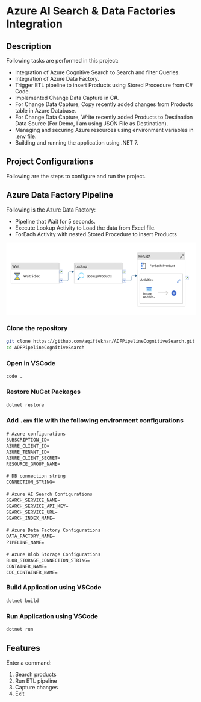 # Azure AI Search & Data Factories Integration

## Description
Following tasks are performed in this project:
- Integration of Azure Cognitive Search to Search and filter Queries.
- Integration of Azure Data Factory.
- Trigger ETL pipeline to insert Products using Stored Procedure from C# Code.
- Implemented Change Data Capture in C#.
- For Change Data Capture, Copy recently added changes from Products table in Azure Database.
- For Change Data Capture, Write recently added Products to Destination Data Source (For Demo, I am using JSON File as Destination).
- Managing and securing Azure resources using environment variables in .env file.
- Building and running the application using .NET 7.

## Project Configurations
Following are the steps to configure and run the project.

## Azure Data Factory Pipeline
Following is the Azure Data Factory:
- Pipeline that Wait for 5 seconds.
- Execute Lookup Activity to Load the data from Excel file.
- ForEach Activity with nested Stored Procedure to insert Products

![ADF Pipeline](./images/adf_pipeline.png "ADF Pipeline")

### Clone the repository
```bash
git clone https://github.com/aqiftekhar/ADFPipelineCognitiveSearch.git
cd ADFPipelineCognitiveSearch
```

### Open in VSCode
```bash
code .
```

### Restore NuGet Packages
```bash
dotnet restore
```

### Add `.env` file with the following environment configurations
```env
# Azure configurations
SUBSCRIPTION_ID=
AZURE_CLIENT_ID=
AZURE_TENANT_ID=
AZURE_CLIENT_SECRET=
RESOURCE_GROUP_NAME=

# DB connection string
CONNECTION_STRING=

# Azure AI Search Configurations
SEARCH_SERVICE_NAME=
SEARCH_SERVICE_API_KEY=
SEARCH_SERVICE_URL=
SEARCH_INDEX_NAME=

# Azure Data Factory Configurations
DATA_FACTORY_NAME=
PIPELINE_NAME=

# Azure Blob Storage Configurations
BLOB_STORAGE_CONNECTION_STRING=
CONTAINER_NAME=
CDC_CONTAINER_NAME=
```

### Build Application using VSCode
```bash
dotnet build
```

### Run Application using VSCode
```bash
dotnet run
```

## Features
Enter a command:
1. Search products
2. Run ETL pipeline
3. Capture changes
4. Exit